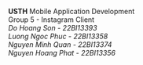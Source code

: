 **USTH** Mobile Application Development  
Group 5 - Instagram Client  
*Do Hoang Son - 22BI13393*  
*Luong Ngoc Phuc - 22BI13358*  
*Nguyen Minh Quan - 22BI13374*  
*Nguyen Hoang Phat - 22BI13356*
